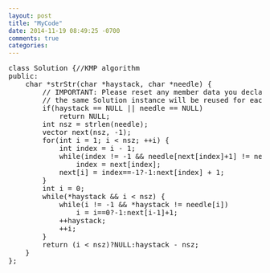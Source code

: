 ```yaml
---
layout: post
title: "MyCode"
date: 2014-11-19 08:49:25 -0700
comments: true
categories:
---
```

<script src="/plugins/google-code-prettify/loader/run_prettify.js?autoload=true;skin=desert;lang=css"></script>

<?prettify?>
 <pre class="prettyprint ...">
class Solution {//KMP algorithm
public:
    char *strStr(char *haystack, char *needle) {
        // IMPORTANT: Please reset any member data you declared, as
        // the same Solution instance will be reused for each test case.
        if(haystack == NULL || needle == NULL)
            return NULL;
        int nsz = strlen(needle);
        vector<int> next(nsz, -1);
        for(int i = 1; i < nsz; ++i) {
            int index = i - 1;
            while(index != -1 && needle[next[index]+1] != needle[i])
                index = next[index];
            next[i] = index==-1?-1:next[index] + 1;
        }
        int i = 0;
        while(*haystack && i < nsz) {
            while(i != -1 && *haystack != needle[i])
                i = i==0?-1:next[i-1]+1;
            ++haystack;
            ++i;
        }
        return (i < nsz)?NULL:haystack - nsz;
    }
};
</pre>
